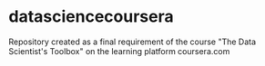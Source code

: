 # datasciencecoursera
Repository created as a final requirement of the course "The Data Scientist's Toolbox" on the learning platform coursera.com
